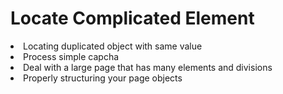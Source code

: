 <h1>Locate Complicated Element</h1>

<li>Locating duplicated object with same value</li>
<li>Process simple capcha</li>
<li>Deal with a large page that has many elements and divisions</li>
<li>Properly structuring your page objects</li>
